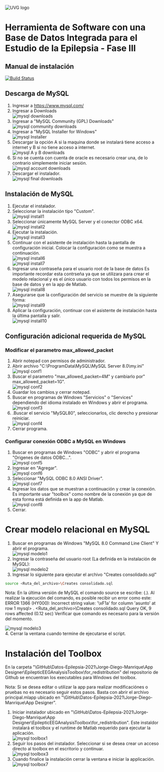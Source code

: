 ![UVG logo](https://res.cloudinary.com/webuvg/image/upload/f_auto,q_auto,fl_lossy,w_200/v1561048457/WEB/institucional/Logo_Cuadro_Verde3x.jpg "UVG logo")

# Herramienta de Software con una Base de Datos Integrada para el Estudio de la Epilepsia - Fase III

## Manual de instalación

[![Build Status](https://travis-ci.org/joemccann/dillinger.svg?branch=master)](https://travis-ci.org/joemccann/dillinger)

## Descarga de  MySQL

1. Ingresar a <https://www.mysql.com/>
2. Ingresar a Downloads\
![mysql downloads](/Jorge-Diego-Manrique/descarga_mysql/ingresardownloads.png "Downloads")
3. Ingresar a "MySQL Community (GPL) Downloads"\
![mysql community downloads](/Jorge-Diego-Manrique/descarga_mysql/downloads2.png "Community Downloads")
4. Ingresar a "MySQL Installer for Windows"\
![mysql Installer](/Jorge-Diego-Manrique/descarga_mysql/downloads3.png "Installers")
5. Descargar la opción A si la maquina donde se instalará tiene acceso a internet y B si no tiene acceso a internet.\
![mysql A y B downloads](/Jorge-Diego-Manrique/descarga_mysql/downloads4.png "A y B Downloads")
6. Si no se cuenta con cuenta de oracle es necesario crear una, de lo contrario simplemente iniciar sesión.\
![mysql account downloads](/Jorge-Diego-Manrique/descarga_mysql/downloads5.png "account Downloads")
7. Descargar el instalador.\
![mysql final downloads](/Jorge-Diego-Manrique/descarga_mysql/downloads6.png "final Downloads")

## Instalación de MySQL

1. Ejecutar el instalador.
2. Seleccionar la instalación tipo "Custom".\
![mysql install1](/Jorge-Diego-Manrique/install_mysql/1.png "install1")
3. Seleccionar únicamente MySQL Server y el conector ODBC x64.\
![mysql install2](/Jorge-Diego-Manrique/install_mysql/2.png "install2")
4. Ejecutar la instalación.\
![mysql install3](/Jorge-Diego-Manrique/install_mysql/3.png "install3")
5. Continuar con el asistente de instalación hasta la pantalla de configuración inicial. Colocar la configuración como se muestra a continuación.\
![mysql install6](/Jorge-Diego-Manrique/install_mysql/6.png "install6")\
![mysql install7](/Jorge-Diego-Manrique/install_mysql/7.png "install7")
6. Ingresar una contraseña para el usuario root de la base de datos Es importante recordar esta contrseña ya que se utilizara para crear el modelo relacional y es el único usuario con todos los permisos en la base de datos y en la app de Matlab.\
![mysql install8](/Jorge-Diego-Manrique/install_mysql/8.png "install8")
7. Asegurarse que la configuración del servicio se muestre de la siguiente forma:\
![mysql install9](/Jorge-Diego-Manrique/install_mysql/9.png "install9")
8. Aplicar la configuración, continuar con el asistente de instalación hasta la última pantalla y salir.\
![mysql install10](/Jorge-Diego-Manrique/install_mysql/10.png "install10")

## Configuración adicional requerida de MySQL

### Modificar el parametro max_allowed_packet

1. Abrir notepad con permisos de administrador.
2. Abrir archivo "C:\ProgramData\MySQL\MySQL Server 8.0\my.ini"\
![mysql conf1](/Jorge-Diego-Manrique/conf_mysql/1.png "conf1")
3. Buscar el parametro "max_allowed_packet=4M" y cambiarlo por" max_allowed_packet=1G".\
![mysql conf2](/Jorge-Diego-Manrique/conf_mysql/2.png "conf2")
4. Guardar los cambios.y cerrar notepad.
5. Buscar en programas de Windows "Servicios" o "Services" dependiendo del idioma instalado en Windows y abrir el programa.\
![mysql conf3](/Jorge-Diego-Manrique/conf_mysql/3.png "conf3")
6. .Buscar el servicio "MySQL80", seleccionarlos, clic derecho y presionar reiniciar.\
![mysql conf4](/Jorge-Diego-Manrique/conf_mysql/4.png "conf4")
7. Cerrar programa.

### Configurar conexión ODBC a MySQL en Windows

1. Buscar en programas de Windows "ODBC" y abrir el programa "Origenes de datos ODBC...".\
![mysql conf5](/Jorge-Diego-Manrique/conf_mysql/5.png "conf5")
2. Ingresar en "Agregar".\
![mysql conf6](/Jorge-Diego-Manrique/conf_mysql/6.png "conf6")
3. Seleccionar "MySQL ODBC 8.0 ANSI Driver".\
![mysql conf7](/Jorge-Diego-Manrique/conf_mysql/7.png "conf7")
4. Ingresar los datos que se muestran a continuación y crear la conexión. Es importante usar "toolbox" como nombre de la conexión ya que de esta forma está definida en la app de Matlab.\
![mysql conf8](/Jorge-Diego-Manrique/conf_mysql/8.png "conf8")
5. Cerrar.

# Crear modelo relacional en MySQL

1. Buscar en programas de Windows "MySQL 8.0 Command Line Client" Y abrir el programa.\
![mysql modelo1](/Jorge-Diego-Manrique/crear_modelo/1.png "modelo1")
2. Ingresar la contraseña del usuario root (La definida en la instalación de MySQL):\
![mysql modelo2](/Jorge-Diego-Manrique/crear_modelo/2.1.png "modelo2")
3. Ingresar lo siguiente para ejecutar el archivo "Creates consolidado.sql"

```sh
source <Ruta_del_archivo>\Creates consolidado.sql
```

Nota: En la última versión de MySQL el comando source se escribe: (\.). Al realizar la ejecución del comando, es posible recibir un error como este: ERROR 1366 (HY000): Incorrect string value: '\xF1a' for column 'asunto' at row 1
mysql> \. <Ruta_del_archivo>\Creates consolidado.sql
Query OK, 9 rows affected (0.12 sec)
Verificar que comando es necesario para la versión del momento.

![mysql modelo3](/Jorge-Diego-Manrique/crear_modelo/3.png "modelo3")\
4.  Cerrar la ventana cuando termine de ejecutarse el script.

# Instalación del Toolbox

En la carpeta "\GitHub\Datos-Epilepsia-2021\Jorge-Diego-Manrique\App Designer\EpilepticEEGAnalysisToolbox\for_redistribution" del repositorio de Github se encuentran los executables para Windows del toolbox.

Nota: Si se desea editar o utilizar la app para realizar modificaciónes o pruebas no es necesario seguir estos pasos. Basta con abrir el archivo principal.mlapp ubicado en "\GitHub\Datos-Epilepsia-2021\Jorge-Diego-Manrique\App Designer".

1. Iniciar instalador ubicado en "\GitHub\Datos-Epilepsia-2021\Jorge-Diego-Manrique\App Designer\EpilepticEEGAnalysisToolbox\for_redistribution". Este instaldor instalará el toolbox y el runtime de Matlab requerido para ejecutar la aplicación.\
![mysql toolbox1](/Jorge-Diego-Manrique/install_toolbox/1.png "toolbox1")
2. Seguir los pasos del instalador. Seleccionar si se desea crear un acceso directo al toolbox en el escritorio y continuar.\
![mysql toolbox3](/Jorge-Diego-Manrique/install_toolbox/3.png "toolbox3")
3. Cuando finalice la instalación cerrar la ventana e iniciar la applicación.\
![mysql toolbox7](/Jorge-Diego-Manrique/install_toolbox/7.png "toolbox7")
